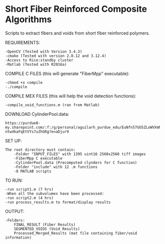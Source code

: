 # Short Fiber Reinforced Composite Algorithms
Scripts to extract fibers and voids from short fiber reinforced polymers. 

REQUIREMENTS:  
  
	-OpenCV (Tested with Version 3.4.3)  
	-cmake (Tested with version 2.8.12 and 3.12.4)  
	-Access to Rice:standby cluster  
	-Matlab (Tested with R2016a)  
    
COMPILE C FILES (this will generate "FiberMpp" executable):  
  
	-chmod +x compile  
	-./compile  

    
COMPILE MEX FILES (this will help the void detection functions):  
   
	-compile_void_functions.m (ran from Matlab) 

DOWNLOAD CylinderPool.data:  
  
  	https://purdue0-my.sharepoint.com/:f:/g/personal/aguilarh_purdue_edu/EuNfn57UU5ZLoWVXmMGtmS8Bo-ntwdkaFqEtVYs7uZhGRg?e=aDjur9     
  
  
SET UP:  
  
	The root directory must contain:  
		-Folder "INPUT_FILES" with 1395 uint16 2560x2560 tiff images  
		-FiberMpp C executable 
		-CylinderPool.data (Precomputed clynders for C function)  
		-Folder "include" with 12 .m functions  
		-8 MATLAB scripts  

TO RUN:  
  
	-run script1.m (7 hrs)  
	-When all the subvolumes have been processed:  
	-run script2.m (4 hrs)  
	-run process_results.m to format/display results

OUTPUT:

	-Folders:
		FINAL_RESULT (Fiber Results)
		SEGMENTED_VOIDS (Void Results)
		Processed_Merged_Results (mat file containing fiber/void information)
	
